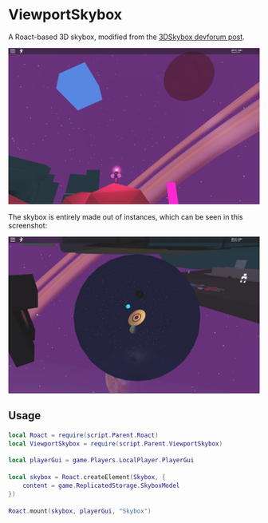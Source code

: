 # ViewportSkybox

A Roact-based 3D skybox, modified from the [3DSkybox devforum post](https://devforum.roblox.com/t/3dskybox-a-way-to-create-more-immersive-skyboxes-for-your-game/208760).

![Example of a skybox showing off celestial bodies, plentary rings, and stars](screenshots/skybox-sample.png)

The skybox is entirely made out of instances, which can be seen in this screenshot:

![A screenshot showing how the skybox looks from a different angle](screenshots/how-it-works.png)

## Usage

```lua
local Roact = require(script.Parent.Roact)
local ViewportSkybox = require(script.Parent.ViewportSkybox)

local playerGui = game.Players.LocalPlayer.PlayerGui

local skybox = Roact.createElement(Skybox, {
	content = game.ReplicatedStorage.SkyboxModel
})

Roact.mount(skybox, playerGui, "Skybox")
```
